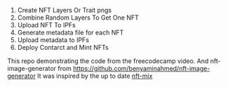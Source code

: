 1. Create NFT Layers Or Trait pngs
2. Combine Random Layers To Get One NFT
3. Upload NFT To IPFs
4. Generate metadata file for each NFT
5. Upload metadata to IPFs
5. Deploy Contarct and Mint NFTs

This repo demonstrating the code from the freecodecamp video.
And nft-image-generator from https://github.com/benyaminahmed/nft-image-generator
It was inspired by the up to date [nft-mix](https://github.com/PatrickAlphaC/nft-mix)

